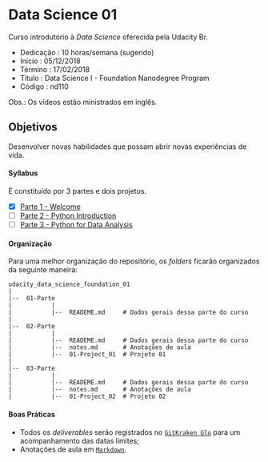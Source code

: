 # Data Science 01

Curso introdutório à _Data Science_ oferecida pela Udacity Br.

* Dedicação : 10 horas/semana (sugerido)
* Início    : 05/12/2018
* Término   : 17/02/2018
* Título    : Data Science I - Foundation Nanodegree Program
* Código    : nd110

Obs.: Os vídeos estão ministrados em inglês.

## Objetivos

Desenvolver novas habilidades que possam abrir novas experiências de vida.

#### Syllabus

É constituído por 3 partes e dois projetos.

* [x] [Parte 1 - Welcome](https://github.com/AndersonUyekita/udacity_data_science_foundation_01/tree/master/01-Parte)
* [ ] [Parte 2 - Python Introduction](https://github.com/AndersonUyekita/udacity_data_science_foundation_01/tree/master/02-Parte)
* [ ] [Parte 3 - Python for Data Analysis](https://github.com/AndersonUyekita/udacity_data_science_foundation_01/tree/master/03-Parte)

#### Organização

Para uma melhor organização do repositório, os _folders_ ficarão organizados da seguinte maneira:

```
udacity_data_science_foundation_01
|
|--  01-Parte
|           |
|           |--  READEME.md     # Dados gerais dessa parte do curso
|
|--  02-Parte
|           |
|           |--  READEME.md     # Dados gerais dessa parte do curso
|           |--  notes.md       # Anotações de aula
|           |--  01-Project_01  # Projeto 01
|
|--  03-Parte
|           |
|           |--  READEME.md     # Dados gerais dessa parte do curso
|           |--  notes.md       # Anotações de aula
|           |--  01-Project_02  # Projeto 02
```
#### Boas Práticas

* Todos os _deliverables_ serão registrados no [`GitKraken Glo`](https://www.gitkraken.com/invite/5Ua2spL4) para um acompanhamento das datas limites;
* Anotações de aula em [`Markdown`](https://en.wikipedia.org/wiki/Markdown).

